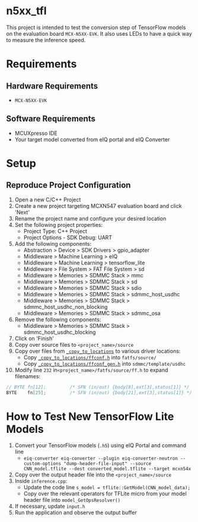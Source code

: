 # n5xx_tfl

This project is intended to test the conversion step of TensorFlow models on the evaluation board `MCX-N5XX-EVK`. It also uses LEDs to have a quick way to measure the inference speed.

# Requirements

## Hardware Requirements
- `MCX-N5XX-EVK`

## Software Requirements
- MCUXpresso IDE
- Your target model converted from eIQ portal and eIQ Converter

# Setup

## Reproduce Project Configuration
1. Open a new C/C++ Project
2. Create a new project targeting MCXN547 evaluation board and click 'Next'
3. Rename the project name and configure your desired location
4. Set the following project properties:
    - Project Type: C++ Project
    - Project Options - SDK Debug: UART
5. Add the following components:
   - Abstraction > Device > SDK Drivers > gpio_adapter
   - Middleware > Machine Learning > eIQ
   - Middleware > Machine Learning > tensorflow_lite
   - Middleware > File System > FAT File System > sd
   - Middleware > Memories > SDMMC Stack > mmc
   - Middleware > Memories > SDMMC Stack > sd
   - Middleware > Memories > SDMMC Stack > sdio
   - Middleware > Memories > SDMMC Stack > sdmmc_host_usdhc
   - Middleware > Memories > SDMMC Stack > sdmmc_host_usdhc_non_blocking
   - Middleware > Memories > SDMMC Stack > sdmmc_osa
7. Remove the following components:
   - Middleware > Memories > SDMMC Stack > sdmmc_host_usdhc_blocking
6. Click on 'Finish'
7. Copy over source files to `<project_name>/source`
8. Copy over files from [`_copy_to_locations`](copy_to_locations) to various driver locations:
   - Copy [`_copy_to_locations/ffconf.h`](_copy_to_locations/ffconf.h) into `fatfs/source/`
   - Copy [`_copy_to_locations/ffconf_gen.h`](`_copy_to_locations/ffconf_gen.h`) into `sdmmc/template/usdhc`
9. Modify line `232` in`<project_name>/fatfs/source/ff.h` to expand filenames:
```C
// BYTE	fn[12];			/* SFN (in/out) {body[8],ext[3],status[1]} */
BYTE	fn[25];			/* SFN (in/out) {body[21],ext[3],status[1]} */
```

# How to Test New TensorFlow Lite Models
1. Convert your TensorFlow models (`.h5`) using eIQ Portal and command line
   - ```eiq-converter eiq-converter --plugin eiq-converter-neutron --custom-options "dump-header-file-input" --source CNN_model.tflite --dest converted_model.tflite --target mcxn54x```
2. Copy over the output header file into the `<project_name>/source`
3. Inside `inference.cpp`:
    - Update the code line `s_model = tflite::GetModel(CNN_model_data);`
    - Copy over the relevant operators for TFLite micro from your model header file into `model_GetOpsResolver()`
4. If necessary, update `input.h`
5. Run the application and observe the output buffer
